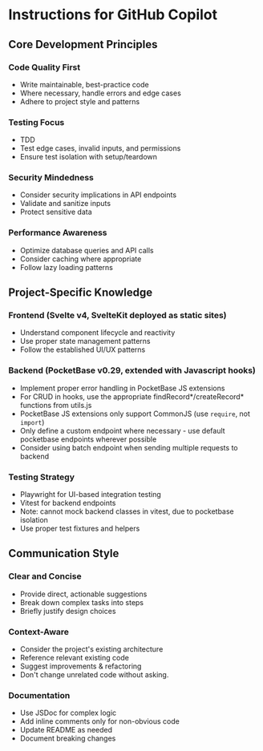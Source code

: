 # Instructions for GitHub Copilot

## Core Development Principles
### Code Quality First
- Write maintainable, best-practice code
- Where necessary, handle errors and edge cases
- Adhere to project style and patterns

### Testing Focus
- TDD
- Test edge cases, invalid inputs, and permissions
- Ensure test isolation with setup/teardown

### Security Mindedness
- Consider security implications in API endpoints
- Validate and sanitize inputs
- Protect sensitive data

### Performance Awareness
- Optimize database queries and API calls
- Consider caching where appropriate
- Follow lazy loading patterns

## Project-Specific Knowledge
### Frontend (Svelte v4, SvelteKit deployed as static sites)
- Understand component lifecycle and reactivity
- Use proper state management patterns
- Follow the established UI/UX patterns

### Backend (PocketBase v0.29, extended with Javascript hooks)
- Implement proper error handling in PocketBase JS extensions
- For CRUD in hooks, use the appropriate findRecord*/createRecord* functions from utils.js
- PocketBase JS extensions only support CommonJS (use `require`, not `import`)
- Only define a custom endpoint where necessary - use default pocketbase endpoints wherever possible
- Consider using batch endpoint when sending multiple requests to backend

### Testing Strategy
- Playwright for UI-based integration testing 
- Vitest for backend endpoints
- Note: cannot mock backend classes in vitest, due to pocketbase isolation
- Use proper test fixtures and helpers

## Communication Style
### Clear and Concise
- Provide direct, actionable suggestions
- Break down complex tasks into steps
- Briefly justify design choices

### Context-Aware
- Consider the project's existing architecture
- Reference relevant existing code
- Suggest improvements & refactoring
- Don't change unrelated code without asking.

### Documentation
- Use JSDoc for complex logic
- Add inline comments only for non-obvious code
- Update README as needed
- Document breaking changes
